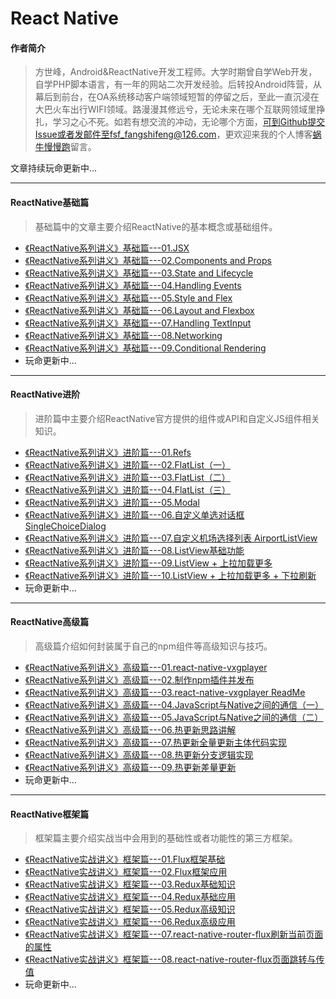 # React Native
#### 作者简介
> 方世峰，Android&ReactNative开发工程师。大学时期曾自学Web开发，自学PHP脚本语言，有一年的网站二次开发经验。后转投Android阵营，从幕后到前台，在OA系统移动客户端领域短暂的停留之后，至此一直沉浸在大巴火车出行WIFI领域。路漫漫其修远兮，无论未来在哪个互联网领域里挣扎，学习之心不死。如若有想交流的冲动，无论哪个方面，可到Github提交Issue或者发邮件至fsf_fangshifeng@126.com，更欢迎来我的个人博客[蜗牛慢慢跑](http://fangshifeng.com/)留言。

文章持续玩命更新中...

***

#### ReactNative基础篇
> 基础篇中的文章主要介绍ReactNative的基本概念或基础组件。

* [《ReactNative系列讲义》基础篇---01.JSX](https://github.com/fangshifeng/ReactNative/blob/master/%E3%80%8AReactNative%E7%B3%BB%E5%88%97%E8%AE%B2%E4%B9%89%E3%80%8B%E5%9F%BA%E7%A1%80%E7%AF%87---01.JSX.md)
* [《ReactNative系列讲义》基础篇---02.Components and Props](https://github.com/fangshifeng/ReactNative/blob/master/%E3%80%8AReactNative%E7%B3%BB%E5%88%97%E8%AE%B2%E4%B9%89%E3%80%8B%E5%9F%BA%E7%A1%80%E7%AF%87---02.Components%20and%20Props.md)
* [《ReactNative系列讲义》基础篇---03.State and Lifecycle](https://github.com/fangshifeng/ReactNative/blob/master/%E3%80%8AReactNative%E7%B3%BB%E5%88%97%E8%AE%B2%E4%B9%89%E3%80%8B%E5%9F%BA%E7%A1%80%E7%AF%87---03.State%20and%20Lifecycle.md)
* [《ReactNative系列讲义》基础篇---04.Handling Events](https://github.com/fangshifeng/ReactNative/blob/master/%E3%80%8AReactNative%E7%B3%BB%E5%88%97%E8%AE%B2%E4%B9%89%E3%80%8B%E5%9F%BA%E7%A1%80%E7%AF%87---04.Handling%20Events.md)
* [《ReactNative系列讲义》基础篇---05.Style and Flex](https://github.com/fangshifeng/ReactNative/blob/master/%E3%80%8AReactNative%E7%B3%BB%E5%88%97%E8%AE%B2%E4%B9%89%E3%80%8B%E5%9F%BA%E7%A1%80%E7%AF%87---05.Style%20and%20Flex.md)
* [《ReactNative系列讲义》基础篇---06.Layout and Flexbox](https://github.com/fangshifeng/ReactNative/blob/master/%E3%80%8AReactNative%E7%B3%BB%E5%88%97%E8%AE%B2%E4%B9%89%E3%80%8B%E5%9F%BA%E7%A1%80%E7%AF%87---06.Layout%20and%20Flexbox.md)
* [《ReactNative系列讲义》基础篇---07.Handling TextInput](https://github.com/fangshifeng/ReactNative/blob/master/%E3%80%8AReactNative%E7%B3%BB%E5%88%97%E8%AE%B2%E4%B9%89%E3%80%8B%E5%9F%BA%E7%A1%80%E7%AF%87---07.Handling%20TextInput.md)
* [《ReactNative系列讲义》基础篇---08.Networking](https://github.com/fangshifeng/ReactNative/blob/master/%E3%80%8AReactNative%E7%B3%BB%E5%88%97%E8%AE%B2%E4%B9%89%E3%80%8B%E5%9F%BA%E7%A1%80%E7%AF%87---08.Networking.md)
* [《ReactNative系列讲义》基础篇---09.Conditional Rendering](https://github.com/fangshifeng/ReactNative/blob/master/%E3%80%8AReactNative%E7%B3%BB%E5%88%97%E8%AE%B2%E4%B9%89%E3%80%8B%E5%9F%BA%E7%A1%80%E7%AF%87---09.Conditional%20Rendering.md)
* 玩命更新中...

*** 

#### ReactNative进阶
> 进阶篇中主要介绍ReactNative官方提供的组件或API和自定义JS组件相关知识。

* [《ReactNative系列讲义》进阶篇---01.Refs](https://github.com/fangshifeng/ReactNative/blob/master/%E3%80%8AReactNative%E7%B3%BB%E5%88%97%E8%AE%B2%E4%B9%89%E3%80%8B%E8%BF%9B%E9%98%B6%E7%AF%87---01.Refs.md)
* [《ReactNative系列讲义》进阶篇---02.FlatList（一）](https://github.com/fangshifeng/ReactNative/blob/master/%E3%80%8AReactNative%E7%B3%BB%E5%88%97%E8%AE%B2%E4%B9%89%E3%80%8B%E8%BF%9B%E9%98%B6%E7%AF%87---02.FlatList%EF%BC%88%E4%B8%80%EF%BC%89.md)
* [《ReactNative系列讲义》进阶篇---03.FlatList（二）](https://github.com/fangshifeng/ReactNative/blob/master/%E3%80%8AReactNative%E7%B3%BB%E5%88%97%E8%AE%B2%E4%B9%89%E3%80%8B%E8%BF%9B%E9%98%B6%E7%AF%87---03.FlatList%EF%BC%88%E4%BA%8C%EF%BC%89.md)
* [《ReactNative系列讲义》进阶篇---04.FlatList（三）](https://github.com/fangshifeng/ReactNative/blob/master/%E3%80%8AReactNative%E7%B3%BB%E5%88%97%E8%AE%B2%E4%B9%89%E3%80%8B%E8%BF%9B%E9%98%B6%E7%AF%87---04.FlatList%EF%BC%88%E4%B8%89%EF%BC%89.md)
* [《ReactNative系列讲义》进阶篇---05.Modal](https://github.com/fangshifeng/ReactNative/blob/master/%E3%80%8AReactNative%E7%B3%BB%E5%88%97%E8%AE%B2%E4%B9%89%E3%80%8B%E8%BF%9B%E9%98%B6%E7%AF%87---05.Modal.md)
* [《ReactNative系列讲义》进阶篇---06.自定义单选对话框 SingleChoiceDialog](https://github.com/fangshifeng/ReactNative/blob/master/%E3%80%8AReactNative%E7%B3%BB%E5%88%97%E8%AE%B2%E4%B9%89%E3%80%8B%E8%BF%9B%E9%98%B6%E7%AF%87---06.%E8%87%AA%E5%AE%9A%E4%B9%89%E5%8D%95%E9%80%89%E5%AF%B9%E8%AF%9D%E6%A1%86%20SingleChoiceDialog.md)
* [《ReactNative系列讲义》进阶篇---07.自定义机场选择列表 AirportListView](https://github.com/fangshifeng/ReactNative/blob/master/%E3%80%8AReactNative%E7%B3%BB%E5%88%97%E8%AE%B2%E4%B9%89%E3%80%8B%E8%BF%9B%E9%98%B6%E7%AF%87---07.%E8%87%AA%E5%AE%9A%E4%B9%89%E6%9C%BA%E5%9C%BA%E9%80%89%E6%8B%A9%E5%88%97%E8%A1%A8%20AirportListView.md)
* [《ReactNative系列讲义》进阶篇---08.ListView基础功能](https://github.com/fangshifeng/ReactNative/blob/master/%E3%80%8AReactNative%E7%B3%BB%E5%88%97%E8%AE%B2%E4%B9%89%E3%80%8B%E8%BF%9B%E9%98%B6%E7%AF%87---08.ListView%E5%9F%BA%E7%A1%80%E5%8A%9F%E8%83%BD.md)
* [《ReactNative系列讲义》进阶篇---09.ListView + 上拉加载更多](https://github.com/fangshifeng/ReactNative/blob/master/%E3%80%8AReactNative%E7%B3%BB%E5%88%97%E8%AE%B2%E4%B9%89%E3%80%8B%E8%BF%9B%E9%98%B6%E7%AF%87---09.ListView%20%2B%20%E4%B8%8A%E6%8B%89%E5%8A%A0%E8%BD%BD%E6%9B%B4%E5%A4%9A.md)
* [《ReactNative系列讲义》进阶篇---10.ListView + 上拉加载更多 + 下拉刷新](https://github.com/fangshifeng/ReactNative/blob/master/%E3%80%8AReactNative%E7%B3%BB%E5%88%97%E8%AE%B2%E4%B9%89%E3%80%8B%E8%BF%9B%E9%98%B6%E7%AF%87---10.ListView%20%2B%20%E4%B8%8A%E6%8B%89%E5%8A%A0%E8%BD%BD%E6%9B%B4%E5%A4%9A%20%2B%20%E4%B8%8B%E6%8B%89%E5%88%B7%E6%96%B0.md)
* 玩命更新中...

*** 

#### ReactNative高级篇
> 高级篇介绍如何封装属于自己的npm组件等高级知识与技巧。

* [《ReactNative系列讲义》高级篇---01.react-native-vxgplayer](https://github.com/fangshifeng/ReactNative/blob/master/%E3%80%8AReactNative%E7%B3%BB%E5%88%97%E8%AE%B2%E4%B9%89%E3%80%8B%E9%AB%98%E7%BA%A7%E7%AF%87---01.react-native-vxgplayer.md)
* [《ReactNative系列讲义》高级篇---02.制作npm插件并发布](https://github.com/fangshifeng/ReactNative/blob/master/%E3%80%8AReactNative%E7%B3%BB%E5%88%97%E8%AE%B2%E4%B9%89%E3%80%8B%E9%AB%98%E7%BA%A7%E7%AF%87---02.%E5%88%B6%E4%BD%9Cnpm%E6%8F%92%E4%BB%B6%E5%B9%B6%E5%8F%91%E5%B8%83.md)
* [《ReactNative系列讲义》高级篇---03.react-native-vxgplayer ReadMe](https://github.com/fangshifeng/ReactNative/blob/master/%E3%80%8AReactNative%E7%B3%BB%E5%88%97%E8%AE%B2%E4%B9%89%E3%80%8B%E9%AB%98%E7%BA%A7%E7%AF%87---03.react-native-vxgplayer%20ReadMe.md)
* [《ReactNative系列讲义》高级篇---04.JavaScript与Native之间的通信（一）](https://github.com/fangshifeng/ReactNative/blob/master/%E3%80%8AReactNative%E7%B3%BB%E5%88%97%E8%AE%B2%E4%B9%89%E3%80%8B%E9%AB%98%E7%BA%A7%E7%AF%87---04.JavaScript%E4%B8%8ENative%E4%B9%8B%E9%97%B4%E7%9A%84%E9%80%9A%E4%BF%A1%EF%BC%88%E4%B8%80%EF%BC%89.md)
* [《ReactNative系列讲义》高级篇---05.JavaScript与Native之间的通信（二）](https://github.com/fangshifeng/ReactNative/blob/master/%E3%80%8AReactNative%E7%B3%BB%E5%88%97%E8%AE%B2%E4%B9%89%E3%80%8B%E9%AB%98%E7%BA%A7%E7%AF%87---05.JavaScript%E4%B8%8ENative%E4%B9%8B%E9%97%B4%E7%9A%84%E9%80%9A%E4%BF%A1%EF%BC%88%E4%BA%8C%EF%BC%89.md)
* [《ReactNative系列讲义》高级篇---06.热更新思路讲解](https://github.com/fangshifeng/ReactNative/blob/master/%E3%80%8AReactNative%E7%B3%BB%E5%88%97%E8%AE%B2%E4%B9%89%E3%80%8B%E9%AB%98%E7%BA%A7%E7%AF%87---06.%E7%83%AD%E6%9B%B4%E6%96%B0%E6%80%9D%E8%B7%AF%E8%AE%B2%E8%A7%A3.md)
* [《ReactNative系列讲义》高级篇---07.热更新全量更新主体代码实现](https://github.com/fangshifeng/ReactNative/blob/master/%E3%80%8AReactNative%E7%B3%BB%E5%88%97%E8%AE%B2%E4%B9%89%E3%80%8B%E9%AB%98%E7%BA%A7%E7%AF%87---07.%E7%83%AD%E6%9B%B4%E6%96%B0%E5%85%A8%E9%87%8F%E6%9B%B4%E6%96%B0%E4%B8%BB%E4%BD%93%E4%BB%A3%E7%A0%81%E5%AE%9E%E7%8E%B0.md)
* [《ReactNative系列讲义》高级篇---08.热更新分支逻辑实现](https://github.com/fangshifeng/ReactNative/blob/master/%E3%80%8AReactNative%E7%B3%BB%E5%88%97%E8%AE%B2%E4%B9%89%E3%80%8B%E9%AB%98%E7%BA%A7%E7%AF%87---08.%E7%83%AD%E6%9B%B4%E6%96%B0%E5%88%86%E6%94%AF%E9%80%BB%E8%BE%91%E5%AE%9E%E7%8E%B0.md)
* [《ReactNative系列讲义》高级篇---09.热更新差量更新](https://github.com/fangshifeng/ReactNative/blob/master/%E3%80%8AReactNative%E7%B3%BB%E5%88%97%E8%AE%B2%E4%B9%89%E3%80%8B%E9%AB%98%E7%BA%A7%E7%AF%87---09.%E7%83%AD%E6%9B%B4%E6%96%B0%E5%B7%AE%E9%87%8F%E6%9B%B4%E6%96%B0.md)
* 玩命更新中...
    
*** 

#### ReactNative框架篇
> 框架篇主要介绍实战当中会用到的基础性或者功能性的第三方框架。

* [《ReactNative实战讲义》框架篇---01.Flux框架基础](https://github.com/fangshifeng/ReactNative/blob/master/%E3%80%8AReactNative%E5%AE%9E%E6%88%98%E8%AE%B2%E4%B9%89%E3%80%8B%E6%A1%86%E6%9E%B6%E7%AF%87---01.Flux%E6%A1%86%E6%9E%B6%E5%9F%BA%E7%A1%80.md)
* [《ReactNative实战讲义》框架篇---02.Flux框架应用](https://github.com/fangshifeng/ReactNative/blob/master/%E3%80%8AReactNative%E5%AE%9E%E6%88%98%E8%AE%B2%E4%B9%89%E3%80%8B%E6%A1%86%E6%9E%B6%E7%AF%87---02.Flux%E6%A1%86%E6%9E%B6%E5%BA%94%E7%94%A8.md)
* [《ReactNative实战讲义》框架篇---03.Redux基础知识](https://github.com/fangshifeng/ReactNative/blob/master/%E3%80%8AReactNative%E5%AE%9E%E6%88%98%E8%AE%B2%E4%B9%89%E3%80%8B%E6%A1%86%E6%9E%B6%E7%AF%87---03.Redux%E5%9F%BA%E7%A1%80%E7%9F%A5%E8%AF%86.md)
* [《ReactNative实战讲义》框架篇---04.Redux基础应用](https://github.com/fangshifeng/ReactNative/blob/master/%E3%80%8AReactNative%E5%AE%9E%E6%88%98%E8%AE%B2%E4%B9%89%E3%80%8B%E6%A1%86%E6%9E%B6%E7%AF%87---04.Redux%E5%9F%BA%E7%A1%80%E5%BA%94%E7%94%A8.md)
* [《ReactNative实战讲义》框架篇---05.Redux高级知识](https://github.com/fangshifeng/ReactNative/blob/master/%E3%80%8AReactNative%E5%AE%9E%E6%88%98%E8%AE%B2%E4%B9%89%E3%80%8B%E6%A1%86%E6%9E%B6%E7%AF%87---05.Redux%E9%AB%98%E7%BA%A7%E7%9F%A5%E8%AF%86.md)
* [《ReactNative实战讲义》框架篇---06.Redux高级应用](https://github.com/fangshifeng/ReactNative/blob/master/%E3%80%8AReactNative%E5%AE%9E%E6%88%98%E8%AE%B2%E4%B9%89%E3%80%8B%E6%A1%86%E6%9E%B6%E7%AF%87---06.Redux%E9%AB%98%E7%BA%A7%E5%BA%94%E7%94%A8.md)
* [《ReactNative实战讲义》框架篇---07.react-native-router-flux刷新当前页面的属性](https://github.com/fangshifeng/ReactNative/blob/master/%E3%80%8AReactNative%E5%AE%9E%E6%88%98%E8%AE%B2%E4%B9%89%E3%80%8B%E6%A1%86%E6%9E%B6%E7%AF%87---07.react-native-router-flux%E5%88%B7%E6%96%B0%E5%BD%93%E5%89%8D%E9%A1%B5%E9%9D%A2%E7%9A%84%E5%B1%9E%E6%80%A7.md) 
* [《ReactNative实战讲义》框架篇---08.react-native-router-flux页面跳转与传值](https://github.com/fangshifeng/ReactNative/blob/master/%E3%80%8AReactNative%E5%AE%9E%E6%88%98%E8%AE%B2%E4%B9%89%E3%80%8B%E6%A1%86%E6%9E%B6%E7%AF%87---08.react-native-router-flux%E9%A1%B5%E9%9D%A2%E8%B7%B3%E8%BD%AC%E4%B8%8E%E4%BC%A0%E5%80%BC.md)
* 玩命更新中...

